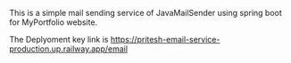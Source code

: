 This is a simple mail sending service of JavaMailSender using spring boot for MyPortfolio website.

The Deplyoment key link is 
https://pritesh-email-service-production.up.railway.app/email
